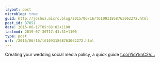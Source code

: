 ```yaml
---
layout: post
microblog: true
guid: http://joshua.micro.blog/2015/06/16/t610931868763062272.html
post_id: 37851
date: 2015-06-17T09:08:02+1100
lastmod: 2019-07-30T17:41:31+1100
type: post
url: /2015/06/16/t610931868763062272.html
---
```

Creating your wedding social media policy, a quick guide [t.co/YicYknC2V...](http://t.co/YicYknC2VW)
